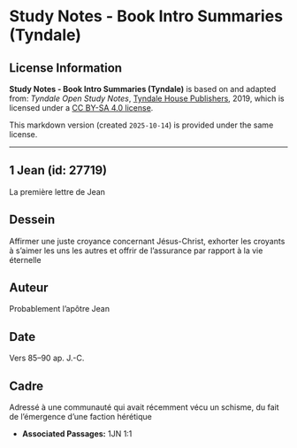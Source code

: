 # Study Notes - Book Intro Summaries (Tyndale)

## License Information

**Study Notes - Book Intro Summaries (Tyndale)** is based on and adapted from: _Tyndale Open Study Notes_, [Tyndale House Publishers](https://tyndaleopenresources.com/), 2019, which is licensed under a [CC BY-SA 4.0 license](https://creativecommons.org/licenses/by-sa/4.0/legalcode.en).

This markdown version (created `2025-10-14`) is provided under the same license.



--------------------------------

## 1 Jean (id: 27719)

La première lettre de Jean

Dessein
-------

Affirmer une juste croyance concernant Jésus\-Christ, exhorter les croyants à s’aimer les uns les autres et offrir de l’assurance par rapport à la vie éternelle

Auteur
------

Probablement l’apôtre Jean

Date
----

Vers 85–90 ap. J.\-C.

Cadre
-----

Adressé à une communauté qui avait récemment vécu un schisme, du fait de l’émergence d’une faction hérétique

* **Associated Passages:** 1JN 1:1

